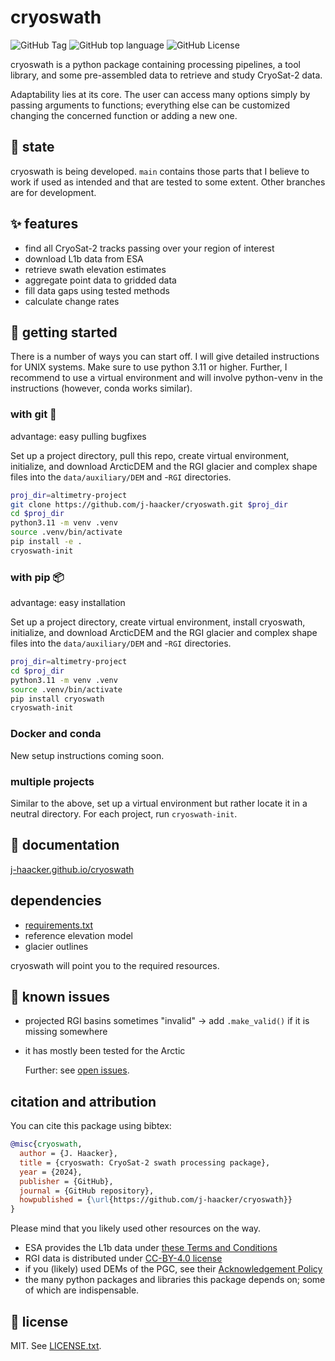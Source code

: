 # cryoswath

![GitHub Tag](https://img.shields.io/github/v/tag/j-haacker/cryoswath)
![GitHub top language](https://img.shields.io/github/languages/top/j-haacker/cryoswath)
![GitHub License](https://img.shields.io/github/license/j-haacker/cryoswath)

cryoswath is a python package containing processing pipelines, a tool
library, and some pre-assembled data to retrieve and study CryoSat-2
data.

Adaptability lies at its core. The user can access many options simply
by passing arguments to functions; everything else can be customized
changing the concerned function or adding a new one.

## 🌱 state

cryoswath is being developed. `main` contains those parts that I
believe to work if used as intended and that are tested to some
extent. Other branches are for development.

## ✨ features

- find all CryoSat-2 tracks passing over your region of interest
- download L1b data from ESA
- retrieve swath elevation estimates
- aggregate point data to gridded data
- fill data gaps using tested methods
- calculate change rates

## 🚀 getting started

There is a number of ways you can start off. I will give detailed
instructions for UNIX systems. Make sure to use python 3.11 or higher.
Further, I recommend to use a virtual environment and will involve
python-venv in the instructions (however, conda works similar).

### with git 🐙

advantage: easy pulling bugfixes

Set up a project directory, pull this repo, create virtual
environment, initialize, and download ArcticDEM and the RGI glacier and complex
shape files into the `data/auxiliary/DEM` and -`RGI` directories.

```sh
proj_dir=altimetry-project
git clone https://github.com/j-haacker/cryoswath.git $proj_dir
cd $proj_dir
python3.11 -m venv .venv
source .venv/bin/activate
pip install -e .
cryoswath-init
```

### with pip 📦

advantage: easy installation

Set up a project directory, create virtual environment, install
cryoswath, initialize, and download ArcticDEM and the RGI glacier and
complex shape files into the `data/auxiliary/DEM` and -`RGI`
directories.

```sh
proj_dir=altimetry-project
cd $proj_dir
python3.11 -m venv .venv
source .venv/bin/activate
pip install cryoswath
cryoswath-init
```

### Docker and conda

New setup instructions coming soon.

### multiple projects

Similar to the above, set up a virtual environment but rather locate it
in a neutral directory. For each project, run `cryoswath-init`.

## 📖 documentation

[j-haacker.github.io/cryoswath](https://j-haacker.github.io/cryoswath/)

## dependencies

- [requirements.txt](https://github.com/j-haacker/cryoswath/blob/main/requirements.txt)
- reference elevation model
- glacier outlines

cryoswath will point you to the required resources.

## 🐛 known issues

- projected RGI basins sometimes "invalid"
    -> add `.make_valid()` if it is missing somewhere
- it has mostly been tested for the Arctic

  Further: see [open issues](https://github.com/j-haacker/cryoswath/issues).

## citation and attribution

You can cite this package using bibtex:

```bibtex
@misc{cryoswath,
  author = {J. Haacker},
  title = {cryoswath: CryoSat-2 swath processing package},
  year = {2024},
  publisher = {GitHub},
  journal = {GitHub repository},
  howpublished = {\url{https://github.com/j-haacker/cryoswath}}
}
```

Please mind that you likely used other resources on the way.

- ESA provides the L1b data under [these Terms and Conditions](https://github.com/j-haacker/cryoswath/blob/main/data/L1b/Terms-and-Conditions-for-the-use-of-ESA-Data.pdf)
- RGI data is distributed under [CC-BY-4.0 license](https://creativecommons.org/licenses/by/4.0/)
- if you (likely) used DEMs of the PGC, see their [Acknowledgement Policy](https://www.pgc.umn.edu/guides/user-services/acknowledgement-policy/)
- the many python packages and libraries this package depends on; some of which are indispensable.

## 📜 license

MIT. See [LICENSE.txt](https://github.com/j-haacker/cryoswath/blob/main/LICENSE.txt).
